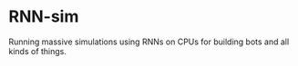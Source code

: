 # RNN-sim
Running massive simulations using RNNs on CPUs for building bots and all kinds of things.
